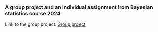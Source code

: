 ### A group project and an individual assignment from Bayesian statistics course 2024

Link to the group project:
[Group project](https://embule.github.io/bayesian-stats-2024/)
